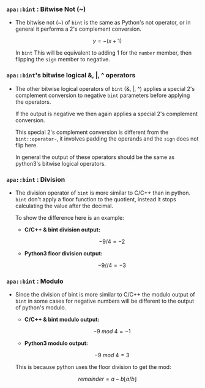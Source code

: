 ### **`apa::bint` : Bitwise Not (~)**

- The bitwise not (~) of `bint` is the same as Python's not operator, or in general it performs a 2's complement conversion.

    $$y = -(x+1)$$

    In `bint` This will be equivalent to adding 1 for the `number` member, then flipping the `sign` member to negative.

### **`apa::bint`'s bitwise logical &, |, ^ operators**
- The other bitwise logical operators of `bint` (&, |, ^) applies a special 2's complement conversion to negative `bint` parameters before applying the operators.

    If the output is negative we then again applies a special 2's complement conversion.

    This special 2's complement conversion is different from the `bint::operator~`, it involves padding the operands and the `sign` does not flip here.

    In general the output of these operators should be the same as python3's bitwise logical operators.

### **`apa::bint` : Division**

- The division operator of `bint` is more similar to C/C++ than in python. `bint` don't apply a floor function to the quotient, instead it stops calculating the value after the decimal.

    To show the difference here is an example:

    - **C/C++ & bint division output:**

        $$-9/4 = -2$$

    - **Python3 floor division output:**

        $$-9//4 = -3$$

### **`apa::bint` : Modulo**

- Since the division of bint is more similar to C/C++ the modulo output of `bint` in some cases for negative numbers will be different to the output of python's modulo.

    - **C/C++ & bint modulo output:**

        $$-9 \ mod \ 4  = -1$$

    - **Python3 modulo output:**

        $$-9 \ mod \ 4  = 3$$

    This is because python uses the floor division to get the mod: 

    $$remainder = a - b \lfloor a/b\rfloor$$